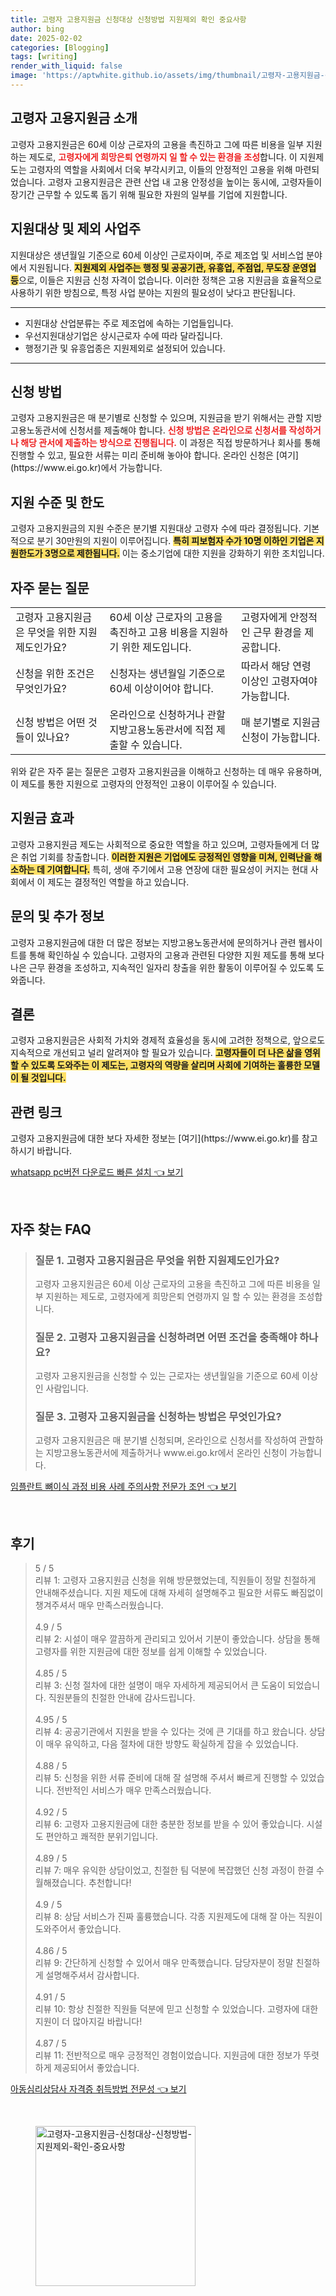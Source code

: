 ```yaml
---
title: 고령자 고용지원금 신청대상 신청방법 지원제외 확인 중요사항
author: bing
date: 2025-02-02
categories: [Blogging]
tags: [writing]
render_with_liquid: false
image: 'https://aptwhite.github.io/assets/img/thumbnail/고령자-고용지원금-신청대상-신청방법-지원제외-확인-중요사항.webp'
---
```



<h2 id='고령자 고용지원금 소개'>고령자 고용지원금 소개</h2>

<p>고령자 고용지원금은 60세 이상 근로자의 고용을 촉진하고 그에 따른 비용을 일부 지원하는 제도로, <b><span style="color: #ee2323;">고령자에게 희망은퇴 연령까지 일 할 수 있는 환경을 조성</span></b>합니다. 이 지원제도는 고령자의 역할을 사회에서 더욱 부각시키고, 이들의 안정적인 고용을 위해 마련되었습니다. 고령자 고용지원금은 관련 산업 내 고용 안정성을 높이는 동시에, 고령자들이 장기간 근무할 수 있도록 돕기 위해 필요한 자원의 일부를 기업에 지원합니다.</p>

<h2 id='지원대상 및 제외 사업주'>지원대상 및 제외 사업주</h2>

<p>지원대상은 생년월일 기준으로 60세 이상인 근로자이며, 주로 제조업 및 서비스업 분야에서 지원됩니다. <b><span style="background-color: #ffe066;">지원제외 사업주는 행정 및 공공기관, 유흥업, 주점업, 무도장 운영업 등</span></b>으로, 이들은 지원금 신청 자격이 없습니다. 이러한 정책은 고용 지원금을 효율적으로 사용하기 위한 방침으로, 특정 사업 분야는 지원의 필요성이 낮다고 판단됩니다.</p>

<hr />

<ul>
    <li>지원대상 산업분류는 주로 제조업에 속하는 기업들입니다.</li>
    <li>우선지원대상기업은 상시근로자 수에 따라 달라집니다.</li>
    <li>행정기관 및 유흥업종은 지원제외로 설정되어 있습니다.</li>
</ul>

<hr />

<h2 id='신청 방법'>신청 방법</h2>

<p>고령자 고용지원금은 매 분기별로 신청할 수 있으며, 지원금을 받기 위해서는 관할 지방고용노동관서에 신청서를 제출해야 합니다. <b><span style="color: #ee2323;">신청 방법은 온라인으로 신청서를 작성하거나 해당 관서에 제출하는 방식으로 진행됩니다.</span></b> 이 과정은 직접 방문하거나 회사를 통해 진행할 수 있고, 필요한 서류는 미리 준비해 놓아야 합니다. 온라인 신청은 [여기](https://www.ei.go.kr)에서 가능합니다.</p>

<h2 id='지원 수준 및 한도'>지원 수준 및 한도</h2>

<p>고령자 고용지원금의 지원 수준은 분기별 지원대상 고령자 수에 따라 결정됩니다. 기본적으로 분기 30만원의 지원이 이루어집니다. <b><span style="background-color: #ffe066;">특히 피보험자 수가 10명 이하인 기업은 지원한도가 3명으로 제한됩니다.</span></b> 이는 중소기업에 대한 지원을 강화하기 위한 조치입니다.</p>

<h2 id='자주 묻는 질문'>자주 묻는 질문</h2>

<table>
    <tr>
        <td>고령자 고용지원금은 무엇을 위한 지원제도인가요?</td>
        <td>60세 이상 근로자의 고용을 촉진하고 고용 비용을 지원하기 위한 제도입니다.</td>
        <td>고령자에게 안정적인 근무 환경을 제공합니다.</td>
    </tr>
    <tr>
        <td>신청을 위한 조건은 무엇인가요?</td>
        <td>신청자는 생년월일 기준으로 60세 이상이어야 합니다.</td>
        <td>따라서 해당 연령 이상인 고령자여야 가능합니다.</td>
    </tr>
    <tr>
        <td>신청 방법은 어떤 것들이 있나요?</td>
        <td>온라인으로 신청하거나 관할 지방고용노동관서에 직접 제출할 수 있습니다.</td>
        <td>매 분기별로 지원금 신청이 가능합니다.</td>
    </tr>
</table>

<p>위와 같은 자주 묻는 질문은 고령자 고용지원금을 이해하고 신청하는 데 매우 유용하며, 이 제도를 통한 지원으로 고령자의 안정적인 고용이 이루어질 수 있습니다.</p>

<h2 id='지원금 효과'>지원금 효과</h2>

<p>고령자 고용지원금 제도는 사회적으로 중요한 역할을 하고 있으며, 고령자들에게 더 많은 취업 기회를 창출합니다. <b><span style="background-color: #ffe066;">이러한 지원은 기업에도 긍정적인 영향을 미쳐, 인력난을 해소하는 데 기여합니다.</span></b> 특히, 생애 주기에서 고용 연장에 대한 필요성이 커지는 현대 사회에서 이 제도는 결정적인 역할을 하고 있습니다.</p>

<h2 id='문의 및 추가 정보'>문의 및 추가 정보</h2>

<p>고령자 고용지원금에 대한 더 많은 정보는 지방고용노동관서에 문의하거나 관련 웹사이트를 통해 확인하실 수 있습니다. 고령자의 고용과 관련된 다양한 지원 제도를 통해 보다 나은 근무 환경을 조성하고, 지속적인 일자리 창출을 위한 활동이 이루어질 수 있도록 도와줍니다.</p>

<h2 id='결론'>결론</h2>

<p>고령자 고용지원금은 사회적 가치와 경제적 효율성을 동시에 고려한 정책으로, 앞으로도 지속적으로 개선되고 널리 알려져야 할 필요가 있습니다. <b><span style="background-color: #ffe066;">고령자들이 더 나은 삶을 영위할 수 있도록 도와주는 이 제도는, 고령자의 역량을 살리며 사회에 기여하는 훌륭한 모델이 될 것입니다.</span></b></p>

<h2 id='관련 링크'>관련 링크</h2>

<p>고령자 고용지원금에 대한 보다 자세한 정보는 [여기](https://www.ei.go.kr)를 참고하시기 바랍니다.</p>


<p><a class="click-button" title="whatsapp pc버전 다운로드 빠른 설치" href="https://aptwhite.github.io/posts/whatsapp-pc%EB%B2%84%EC%A0%84-%EB%8B%A4%EC%9A%B4%EB%A1%9C%EB%93%9C-%EB%B9%A0%EB%A5%B8-%EC%84%A4%EC%B9%98/" rel="dofollow">whatsapp pc버전 다운로드 빠른 설치 👈 보기</a></p><br>
<h2 id='자주_찾는_FAQ'>자주 찾는 FAQ</h2>
<div itemscope="" itemtype="https://schema.org/FAQPage"> 
<blockquote> 
<div itemscope="" itemprop="mainEntity" itemtype="https://schema.org/Question"> 
<h3 itemprop="name">질문 1. 고령자 고용지원금은 무엇을 위한 지원제도인가요?</h3> 
<div itemscope="" itemprop="acceptedAnswer" itemtype="https://schema.org/Answer"> 
<span itemprop="text"> 
<p>고령자 고용지원금은 60세 이상 근로자의 고용을 촉진하고 그에 따른 비용을 일부 지원하는 제도로, 고령자에게 희망은퇴 연령까지 일 할 수 있는 환경을 조성합니다.</p> 
</span> 
</div> 
</div> 
<div itemscope="" itemprop="mainEntity" itemtype="https://schema.org/Question"> 
<h3 itemprop="name">질문 2. 고령자 고용지원금을 신청하려면 어떤 조건을 충족해야 하나요?</h3> 
<div itemscope="" itemprop="acceptedAnswer" itemtype="https://schema.org/Answer"> 
<span itemprop="text"> 
<p>고령자 고용지원금을 신청할 수 있는 근로자는 생년월일을 기준으로 60세 이상인 사람입니다.</p> 
</span> 
</div> 
</div> 
<div itemscope="" itemprop="mainEntity" itemtype="https://schema.org/Question"> 
<h3 itemprop="name">질문 3. 고령자 고용지원금을 신청하는 방법은 무엇인가요?</h3> 
<div itemscope="" itemprop="acceptedAnswer" itemtype="https://schema.org/Answer"> 
<span itemprop="text"> 
<p>고령자 고용지원금은 매 분기별 신청되며, 온라인으로 신청서를 작성하여 관할하는 지방고용노동관서에 제출하거나 www.ei.go.kr에서 온라인 신청이 가능합니다.</p> 
</span> 
</div> 
</div> 
</blockquote> 
</div>
<p><a class="click-button" title="임플란트 뼈이식 과정 비용 사례 주의사항 전문가 조언" href="https://aptwhite.github.io/posts/%EC%9E%84%ED%94%8C%EB%9E%80%ED%8A%B8-%EB%BC%88%EC%9D%B4%EC%8B%9D-%EA%B3%BC%EC%A0%95-%EB%B9%84%EC%9A%A9-%EC%82%AC%EB%A1%80-%EC%A3%BC%EC%9D%98%EC%82%AC%ED%95%AD-%EC%A0%84%EB%AC%B8%EA%B0%80-%EC%A1%B0%EC%96%B8/" rel="dofollow">임플란트 뼈이식 과정 비용 사례 주의사항 전문가 조언 👈 보기</a></p><br>
<h2 id='후기'>후기</h2>
<div itemscope itemtype="https://schema.org/Product">
  <blockquote>
  <div itemprop="review" itemscope itemtype="https://schema.org/Review">
      <div itemprop="reviewRating" itemscope itemtype="https://schema.org/Rating"> <span itemprop="ratingValue">5</span> / <span itemprop="bestRating">5</span> </div>
      <span itemprop="reviewBody">리뷰 1: 고령자 고용지원금 신청을 위해 방문했었는데, 직원들이 정말 친절하게 안내해주셨습니다. 지원 제도에 대해 자세히 설명해주고 필요한 서류도 빠짐없이 챙겨주셔서 매우 만족스러웠습니다.</span>
  </div>
  <br>
  <div itemprop="review" itemscope itemtype="https://schema.org/Review">
      <div itemprop="reviewRating" itemscope itemtype="https://schema.org/Rating"> <span itemprop="ratingValue">4.9</span> / <span itemprop="bestRating">5</span> </div>
      <span itemprop="reviewBody">리뷰 2: 시설이 매우 깔끔하게 관리되고 있어서 기분이 좋았습니다. 상담을 통해 고령자를 위한 지원금에 대한 정보를 쉽게 이해할 수 있었습니다.</span>
  </div>
  <br>
  <div itemprop="review" itemscope itemtype="https://schema.org/Review">
      <div itemprop="reviewRating" itemscope itemtype="https://schema.org/Rating"> <span itemprop="ratingValue">4.85</span> / <span itemprop="bestRating">5</span> </div>
      <span itemprop="reviewBody">리뷰 3: 신청 절차에 대한 설명이 매우 자세하게 제공되어서 큰 도움이 되었습니다. 직원분들의 친절한 안내에 감사드립니다.</span>
  </div>
  <br>
  <div itemprop="review" itemscope itemtype="https://schema.org/Review">
      <div itemprop="reviewRating" itemscope itemtype="https://schema.org/Rating"> <span itemprop="ratingValue">4.95</span> / <span itemprop="bestRating">5</span> </div>
      <span itemprop="reviewBody">리뷰 4: 공공기관에서 지원을 받을 수 있다는 것에 큰 기대를 하고 왔습니다. 상담이 매우 유익하고, 다음 절차에 대한 방향도 확실하게 잡을 수 있었습니다.</span>
  </div>
  <br>
  <div itemprop="review" itemscope itemtype="https://schema.org/Review">
      <div itemprop="reviewRating" itemscope itemtype="https://schema.org/Rating"> <span itemprop="ratingValue">4.88</span> / <span itemprop="bestRating">5</span> </div>
      <span itemprop="reviewBody">리뷰 5: 신청을 위한 서류 준비에 대해 잘 설명해 주셔서 빠르게 진행할 수 있었습니다. 전반적인 서비스가 매우 만족스러웠습니다.</span>
  </div>
  <br>
  <div itemprop="review" itemscope itemtype="https://schema.org/Review">
      <div itemprop="reviewRating" itemscope itemtype="https://schema.org/Rating"> <span itemprop="ratingValue">4.92</span> / <span itemprop="bestRating">5</span> </div>
      <span itemprop="reviewBody">리뷰 6: 고령자 고용지원금에 대한 충분한 정보를 받을 수 있어 좋았습니다. 시설도 편안하고 쾌적한 분위기입니다.</span>
  </div>
  <br>
  <div itemprop="review" itemscope itemtype="https://schema.org/Review">
      <div itemprop="reviewRating" itemscope itemtype="https://schema.org/Rating"> <span itemprop="ratingValue">4.89</span> / <span itemprop="bestRating">5</span> </div>
      <span itemprop="reviewBody">리뷰 7: 매우 유익한 상담이었고, 친절한 팀 덕분에 복잡했던 신청 과정이 한결 수월해졌습니다. 추천합니다!</span>
  </div>
  <br>
  <div itemprop="review" itemscope itemtype="https://schema.org/Review">
      <div itemprop="reviewRating" itemscope itemtype="https://schema.org/Rating"> <span itemprop="ratingValue">4.9</span> / <span itemprop="bestRating">5</span> </div>
      <span itemprop="reviewBody">리뷰 8: 상담 서비스가 진짜 훌륭했습니다. 각종 지원제도에 대해 잘 아는 직원이 도와주어서 좋았습니다.</span>
  </div>
  <br>
  <div itemprop="review" itemscope itemtype="https://schema.org/Review">
      <div itemprop="reviewRating" itemscope itemtype="https://schema.org/Rating"> <span itemprop="ratingValue">4.86</span> / <span itemprop="bestRating">5</span> </div>
      <span itemprop="reviewBody">리뷰 9: 간단하게 신청할 수 있어서 매우 만족했습니다. 담당자분이 정말 친절하게 설명해주셔서 감사합니다.</span>
  </div>
  <br>
  <div itemprop="review" itemscope itemtype="https://schema.org/Review">
      <div itemprop="reviewRating" itemscope itemtype="https://schema.org/Rating"> <span itemprop="ratingValue">4.91</span> / <span itemprop="bestRating">5</span> </div>
      <span itemprop="reviewBody">리뷰 10: 항상 친절한 직원들 덕분에 믿고 신청할 수 있었습니다. 고령자에 대한 지원이 더 많아지길 바랍니다!</span>
  </div>
  <br>
  <div itemprop="review" itemscope itemtype="https://schema.org/Review">
      <div itemprop="reviewRating" itemscope itemtype="https://schema.org/Rating"> <span itemprop="ratingValue">4.87</span> / <span itemprop="bestRating">5</span> </div>
      <span itemprop="reviewBody">리뷰 11: 전반적으로 매우 긍정적인 경험이었습니다. 지원금에 대한 정보가 뚜렷하게 제공되어서 좋았습니다.</span>
  </div>
  </blockquote>
</div>
<p><a class="click-button" title="아동심리상담사 자격증 취득방법 전문성" href="https://aptwhite.github.io/posts/%EC%95%84%EB%8F%99%EC%8B%AC%EB%A6%AC%EC%83%81%EB%8B%B4%EC%82%AC-%EC%9E%90%EA%B2%A9%EC%A6%9D-%EC%B7%A8%EB%93%9D%EB%B0%A9%EB%B2%95-%EC%A0%84%EB%AC%B8%EC%84%B1/" rel="dofollow">아동심리상담사 자격증 취득방법 전문성 👈 보기</a></p><br>
<figure class="image"><img src="https://aptwhite.github.io/assets/img/thumbnail/고령자-고용지원금-신청대상-신청방법-지원제외-확인-중요사항.webp" alt="고령자-고용지원금-신청대상-신청방법-지원제외-확인-중요사항" width="256" height="256"></figure>